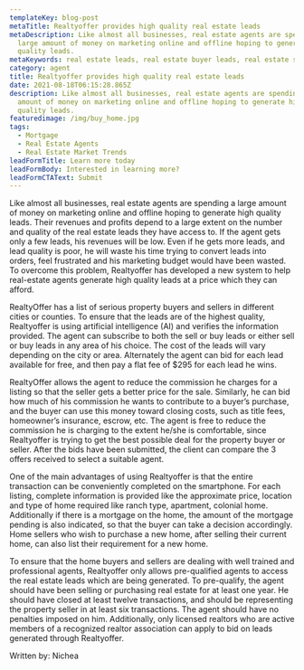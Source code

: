 ```yaml
---
templateKey: blog-post
metaTitle: Realtyoffer provides high quality real estate leads
metaDescription: Like almost all businesses, real estate agents are spending a
  large amount of money on marketing online and offline hoping to generate high
  quality leads.
metaKeywords: real estate leads, real estate buyer leads, real estate seller leads
category: agent
title: Realtyoffer provides high quality real estate leads
date: 2021-08-18T06:15:28.865Z
description: Like almost all businesses, real estate agents are spending a large
  amount of money on marketing online and offline hoping to generate high
  quality leads.
featuredimage: /img/buy_home.jpg
tags:
  - Mortgage
  - Real Estate Agents
  - Real Estate Market Trends
leadFormTitle: Learn more today
leadFormBody: Interested in learning more?
leadFormCTAText: Submit
---
```

Like almost all businesses, real estate agents are spending a large amount of money on marketing online and offline hoping to generate high quality leads. Their revenues and profits depend to a large extent on the number and quality of the real estate leads they have access to. If the agent gets only a few leads, his revenues will be low. Even if he gets more leads, and lead quality is poor, he will waste his time trying to convert leads into orders, feel frustrated and his marketing budget would have been wasted. To overcome this problem, Realtyoffer has developed a new system to help real-estate agents generate high quality leads at a price which they can afford. 

RealtyOffer has a list of serious property buyers and sellers in different cities or counties. To ensure that the leads are of the highest quality, Realtyoffer is using artificial intelligence (AI) and verifies the information provided. The agent can subscribe to both the sell or buy leads or either sell or buy leads in any area of his choice. The cost of the leads will vary depending on the city or area. Alternately the agent can bid for each lead available for free, and then pay a flat fee of $295 for each lead he wins.

RealtyOffer allows the agent to reduce the commission he charges for a listing so that the seller gets a better price for the sale. Similarly, he can bid how much of his commission he wants to contribute to a buyer’s purchase, and the buyer can use this money toward closing costs, such as title fees, homeowner’s insurance, escrow, etc. The agent is free to reduce the commission he is charging to the extent he/she is comfortable, since Realtyoffer is trying to get the best possible deal for the property buyer or seller. After the bids have been submitted, the client can compare the 3 offers received to select a suitable agent.

One of the main advantages of using Realtyoffer is that the entire transaction can be conveniently completed on the smartphone. For each listing, complete information is provided like the approximate price, location and type of home required like ranch type, apartment, colonial home. Additionally if there is a mortgage on the home, the amount of the mortgage pending is also indicated, so that the buyer can take a decision accordingly. Home sellers who wish to purchase a new home, after selling their current home, can also list their requirement for a new home.

To ensure that the home buyers and sellers are dealing with well trained and professional agents, Realtyoffer only allows pre-qualified agents to access the real estate leads which are being generated. To pre-qualify, the agent should have been selling or purchasing real estate for at least one year. He should have closed at least twelve transactions, and should be representing the property seller in at least six transactions. The agent should have no penalties imposed on him. Additionally, only licensed realtors who are active members of a recognized realtor association can apply to bid on leads generated through Realtyoffer.

Written by: Nichea